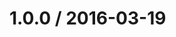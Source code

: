 <!--remark setext-->

<!--lint disable no-multiple-toplevel-headings-->

1.0.0 / 2016-03-19
==================
